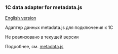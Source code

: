 ### 1C data adapter for metadata.js

[English version](README.en.md)

Адаптер данных metadata.js для подключения к 1С

Не реализовано в текущей версии

Подробнее, см. [metadata.js](https://github.com/oknosoft/metadata.js)
